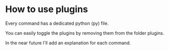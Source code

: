 # How to use plugins

Every command has a dedicated python (py) file.

You can easily toggle the plugins by removing them from the folder plugins.

In the near future I'll add an explanation for each command.